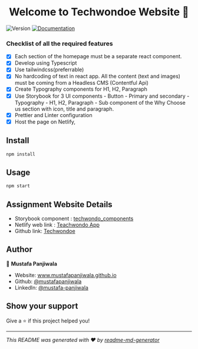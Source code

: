 <h1 align="center">Welcome to Techwondoe Website 👋</h1>
<p>
  <img alt="Version" src="https://img.shields.io/badge/version-1.0.0-blue.svg?cacheSeconds=2592000" />
  <a href="https://docs.expo.dev/" target="_blank">
    <img alt="Documentation" src="https://img.shields.io/badge/documentation-yes-brightgreen.svg" />
  </a>
</p>

### Checklist of all the required features

-   [x] Each section of the homepage must be a separate react component.
-   [x] Develop using Typescript
-   [x] Use tailwindcss(preferrable)
-   [x] No hardcoding of text in react app. All the content (text and images) must be coming from a Headless CMS (Contentful Api)
-   [x] Create Typography components for H1, H2, Paragraph
-   [x] Use Storybook for 3 UI components
        - Button - Primary and secondary
        - Typography - H1, H2, Paragraph
        - Sub component of the Why Choose us section with icon, title and paragraph.
-   [x] Prettier and Linter configuration
-   [x] Host the page on Netlify,

## Install

```sh
npm install
```

## Usage

```sh
npm start
```

## Assignment Website Details

-   Storybook component : [techwondo_components](https://www.npmjs.com/package/techwondoe_components)
-   Netlify web link : [Teachwondo App](https://techwondoeweb.netlify.app/)
-   Github link: [Techwondoe](https://github.com/mustafapanjiwala/Techwondoe)

## Author

👤 **Mustafa Panjiwala**

-   Website: www.mustafapanjiwala.github.io
-   Github: [@mustafapanjiwala](https://github.com/mustafapanjiwala)
-   LinkedIn: [@mustafa-panjiwala](https://linkedin.com/in/mustafa-panjiwala)

## Show your support

Give a ⭐️ if this project helped you!

---

_This README was generated with ❤️ by [readme-md-generator](https://github.com/kefranabg/readme-md-generator)_
